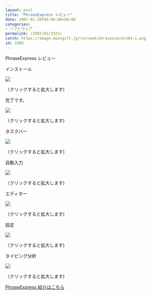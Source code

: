 ```yaml
---
layout: post
title: "PhraseExpress レビュー"
date: 2007-01-30T09:00:00+09:00
categories:
- ソフトウェア
permalink: /2007/01/3325/
catch: https://image.moongift.jp/review4/phraseexpress04.s.png
id: 3309
---
```

PhraseExpress レビュー  
<!--more-->

インストール

  

[![](https://image.moongift.jp/review4/phraseexpress01.s.png)](https://image.moongift.jp/review4/phraseexpress01.png)  
  
（クリックすると拡大します)

  

完了です。

  

[![](https://image.moongift.jp/review4/phraseexpress02.s.png)](https://image.moongift.jp/review4/phraseexpress02.png)  
  
（クリックすると拡大します)

  

タスクバー

  

[![](https://image.moongift.jp/review4/phraseexpress03.s.png)](https://image.moongift.jp/review4/phraseexpress03.png)  
  
（クリックすると拡大します)

  

自動入力

  

[![](https://image.moongift.jp/review4/phraseexpress04.s.png)](https://image.moongift.jp/review4/phraseexpress04.png)  
  
（クリックすると拡大します)

  

エディター

  

[![](https://image.moongift.jp/review4/phraseexpress05.s.png)](https://image.moongift.jp/review4/phraseexpress05.png)  
  
（クリックすると拡大します)

  

設定

  

[![](https://image.moongift.jp/review4/phraseexpress06.s.png)](https://image.moongift.jp/review4/phraseexpress06.png)  
  
（クリックすると拡大します)

  

タイピング分析

  

[![](https://image.moongift.jp/review4/phraseexpress07.s.png)](https://image.moongift.jp/review4/phraseexpress07.png)  
  
（クリックすると拡大します)

  

[PhraseExpress 紹介はこちら](http://fw.moongift.jp/intro/i-3324.html)

